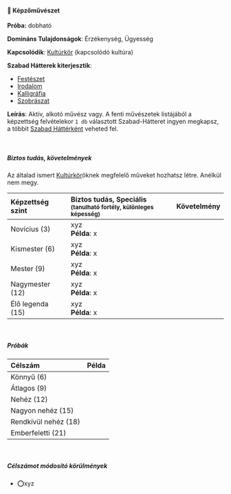 #### 🔵 Képzőművészet

**Próba:** dobható

**Domináns Tulajdonságok**: Érzékenység, Ügyesség

**Kapcsolódik**: [Kultúrkör](../hatterek.kiemelt/kulturkor.md) (kapcsolódó kultúra)

**Szabad Hátterek kiterjesztik**:
- [Festészet](../hatterek.szabad/festeszet.md)
- [Irodalom](../hatterek.szabad/irodalom.md)
- [Kalligráfia](../hatterek.szabad/kalligrafia.md)
- [Szobrászat](../hatterek.szabad/szobraszat.md)

**Leírás**: Aktív, alkotó művész vagy. A fenti művészetek listájából a képzettség felvételekor `1 db` választott Szabad-Hátteret ingyen megkapsz, a többit [Szabad Háttérként](../023_szabad_hatterek.md) veheted fel.

<br />

##### Biztos tudás, követelmények

Az általad ismert [Kultúrkör](../hatterek.kiemelt/kulturkor.md)öknek megfelelő műveket hozhatsz létre. Anélkül nem megy.

| Képzettség szint | Biztos tudás, Speciális <br /><sub>(tanulható fortély, különleges  képesség)</sub> | Követelmény |
|:---------------- |:---------------------------------------------------------------------------------- |:-----------:|
| Novícius (3)     | xyz <br /> **Példa**: x                                                            |             |
| Kismester (6)    | xyz <br /> **Példa**: x                                                            |             |
| Mester (9)       | xyz <br /> **Példa**: x                                                            |             |
| Nagymester (12)  | xyz <br /> **Példa**: x                                                            |             |
| Élő legenda (15) | xyz <br /> **Példa**: x                                                            |             |

<br />

##### Próbák

| Célszám | Példa  |
| :----------- | :----------- |
| Könnyű       (6)  | |
| Átlagos      (9)  | |
| Nehéz        (12) | |
| Nagyon nehéz (15) | |
| Rendkívül nehéz (18) | |
| Emberfeletti (21) | |

<br />

##### Célszámot módosító körülmények

- ⭕xyz



